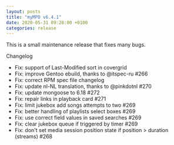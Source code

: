 ```yaml
---
layout: posts
title: "myMPD v6.4.1"
date: 2020-05-31 09:28:00 +0100
categories: release
---
```


This is a small maintenance release that fixes many bugs.

Changelog
- Fix: support of Last-Modified sort in covergrid 
- Fix: improve Gentoo ebuild, thanks to @itspec-ru #266 
- Fix: correct RPM spec file changelog
- Fix: update nl-NL translation, thanks to @pinkdotnl #270 
- Fix: update mongoose to 6.18 #272 
- Fix: repair links in playback card #271 
- Fix: limit jukebox add songs attempts to two #269
- Fix: better handling of playlists select boxes #269 
- Fix: use correct field values in saved searches #269 
- Fix: clear jukebox queue if triggered by timer #269
- Fix: don't set media session position state if position > duration (streams) #268
